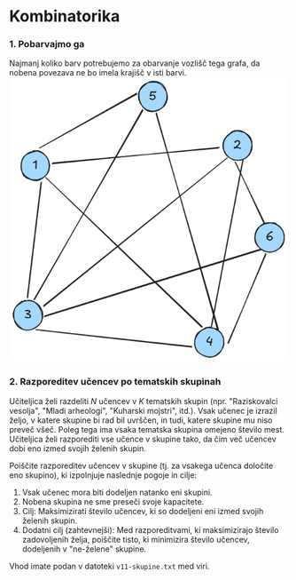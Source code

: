 # Kombinatorika

### 1. Pobarvajmo ga
Najmanj koliko barv potrebujemo za obarvanje vozlišč tega grafa, da nobena povezava ne bo imela krajišč v isti barvi.
![](./img/g-coloring.png)


### 2. Razporeditev učencev po tematskih skupinah

Učiteljica želi razdeliti $N$ učencev v $K$ tematskih skupin (npr. "Raziskovalci vesolja", "Mladi arheologi", "Kuharski mojstri", itd.). Vsak učenec je izrazil željo, v katere skupine bi rad bil uvrščen, in tudi, katere skupine mu niso preveč všeč. Poleg tega ima vsaka tematska skupina omejeno število mest. Učiteljica želi razporediti vse učence v skupine tako, da čim več učencev dobi eno izmed svojih želenih skupin.

Poiščite razporeditev učencev v skupine (tj. za vsakega učenca določite eno skupino), ki izpolnjuje naslednje pogoje in cilje:

1. Vsak učenec mora biti dodeljen natanko eni skupini.
2. Nobena skupina ne sme preseči svoje kapacitete.
3. Cilj: Maksimizirati število učencev, ki so dodeljeni eni izmed svojih želenih skupin.
4. Dodatni cilj (zahtevnejši): Med razporeditvami, ki maksimizirajo število zadovoljenih želja, poiščite tisto, ki minimizira število učencev, dodeljenih v "ne-želene" skupine.

Vhod imate podan v datoteki `v11-skupine.txt` med viri.